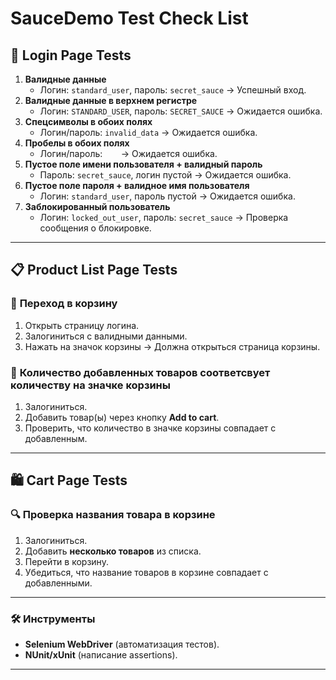 # SauceDemo Test Check List

## 🔐 **Login Page Tests**
1. **Валидные данные**
    - Логин: `standard_user`, пароль: `secret_sauce` → Успешный вход.
2. **Валидные данные в верхнем регистре**
    - Логин: `STANDARD_USER`, пароль: `SECRET_SAUCE` → Ожидается ошибка.
3. **Спецсимволы в обоих полях**
    - Логин/пароль: `invalid_data` → Ожидается ошибка.
4. **Пробелы в обоих полях**
   - Логин/пароль: `   ` → Ожидается ошибка.
5. **Пустое поле имени пользователя + валидный пароль**
    - Пароль: `secret_sauce`, логин пустой → Ожидается ошибка.
6. **Пустое поле пароля + валидное имя пользователя**
    - Логин: `standard_user`, пароль пустой → Ожидается ошибка.
7. **Заблокированный пользователь**
    - Логин: `locked_out_user`, пароль: `secret_sauce` → Проверка сообщения о блокировке.

---

## 📋 **Product List Page Tests**
### 🛒 **Переход в корзину**
1. Открыть страницу логина.
2. Залогиниться с валидными данными.
3. Нажать на значок корзины → Должна открыться страница корзины.

### 🔢 **Количество добавленных товаров соответсвует количеству на значке корзины**
1. Залогиниться.
2. Добавить товар(ы) через кнопку **Add to cart**.
3. Проверить, что количество в значке корзины совпадает с добавленным.

---

## 🛍️ **Cart Page Tests**
### 🔍 **Проверка названия товара в корзине**
1. Залогиниться.
2. Добавить **несколько товаров** из списка.
3. Перейти в корзину.
4. Убедиться, что название товаров в корзине совпадает с добавленными.

---

### 🛠 **Инструменты**
- **Selenium WebDriver** (автоматизация тестов).
- **NUnit/xUnit** (написание assertions).

---
